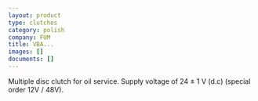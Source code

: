 ```yaml
---
layout: product
type: clutches
category: polish
company: FUM
title: VBA...
images: []
documents: []
---
```

Multiple disc clutch for oil service. Suppły voltage of 24 ± 1 V (d.c) (special order 12V / 48V).
